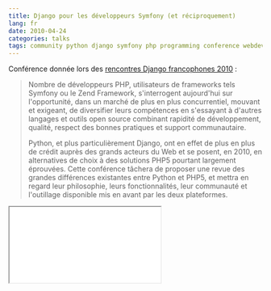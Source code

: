 ```yaml
---
title: Django pour les développeurs Symfony (et réciproquement)
lang: fr
date: 2010-04-24
categories: talks
tags: community python django symfony php programming conference webdev
---
```


Conférence donnée lors des [rencontres Django francophones 2010](http://rencontres.django-fr.org/2010/)&nbsp;:

> Nombre de développeurs PHP, utilisateurs de frameworks tels Symfony ou le Zend Framework, s'interrogent aujourd'hui sur l'opportunité, dans un marché de plus en plus concurrentiel, mouvant et exigeant, de diversifier leurs compétences en s'essayant à d'autres langages et outils open source combinant rapidité de développement, qualité, respect des bonnes pratiques et support communautaire.
>
> Python, et plus particulièrement Django, ont en effet de plus en plus de crédit auprès des grands acteurs du Web et se posent, en 2010, en alternatives de choix à des solutions PHP5 pourtant largement éprouvées. Cette conférence tâchera de proposer une revue des grandes différences existantes entre Python et PHP5, et mettra en regard leur philosophie, leurs fonctionnalités, leur communauté et l'outillage disponible mis en avant par les deux plateformes.

<iframe src="//www.slideshare.net/slideshow/embed_code/3841024" class="slideshare">
    <p><a href="http://www.slideshare.net/nperriault/symfony-pour-les-dveloppeurs-django-et-rciproquement">Django pour les développeurs Symfony (et réciproquement)</a></p>
</iframe>
